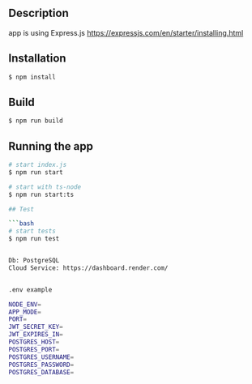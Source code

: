 ## Description
app is using Express.js
https://expressjs.com/en/starter/installing.html

## Installation
```bash
$ npm install
```

## Build

```bash
$ npm run build
```

## Running the app

```bash
# start index.js
$ npm run start

# start with ts-node
$ npm run start:ts

## Test

```bash
# start tests
$ npm run test 


Db: PostgreSQL
Cloud Service: https://dashboard.render.com/


.env example

NODE_ENV=
APP_MODE=
PORT=
JWT_SECRET_KEY=
JWT_EXPIRES_IN=
POSTGRES_HOST=
POSTGRES_PORT=
POSTGRES_USERNAME=
POSTGRES_PASSWORD=
POSTGRES_DATABASE=